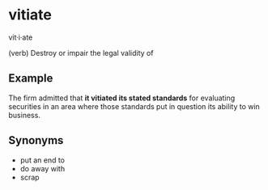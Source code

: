 # vitiate
  
vit·i·ate
  
(verb) Destroy or impair the legal validity of
  
## Example
  
The firm admitted that **it vitiated its stated standards** for evaluating securities in an area where those standards put in question its ability to win business.

## Synonyms

+ put an end to
+ do away with
+ scrap

